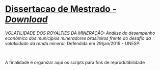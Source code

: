 # [Dissertacao de Mestrado - *Download*](https://sucupira.capes.gov.br/sucupira/public/consultas/coleta/trabalhoConclusao/viewTrabalhoConclusao.jsf?popup=true&id_trabalho=8402580 "Redirecionamento CAPES")
*VOLATILIDADE DOS ROYALTIES DA MINERAÇÃO: Análise do desempenho econômico dos municípios mineradores brasileiros frente ao desafio da volatilidade da renda mineral.* Defendida em 29/jan/2019 - UNESP. 


</br>

A finalidade é organizar aqui os scripts para fins de reprodutibilidade










